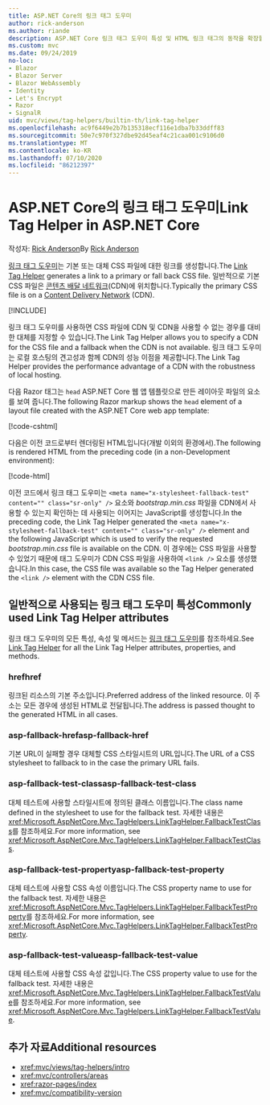 ```yaml
---
title: ASP.NET Core의 링크 태그 도우미
author: rick-anderson
ms.author: riande
description: ASP.NET Core 링크 태그 도우미 특성 및 HTML 링크 태그의 동작을 확장할 때 각 특성이 담당하는 역할을 확인합니다.
ms.custom: mvc
ms.date: 09/24/2019
no-loc:
- Blazor
- Blazor Server
- Blazor WebAssembly
- Identity
- Let's Encrypt
- Razor
- SignalR
uid: mvc/views/tag-helpers/builtin-th/link-tag-helper
ms.openlocfilehash: ac9f6449e2b7b135318ecf116e1dba7b33ddff83
ms.sourcegitcommit: 50e7c970f327dbe92d45eaf4c21caa001c9106d0
ms.translationtype: MT
ms.contentlocale: ko-KR
ms.lasthandoff: 07/10/2020
ms.locfileid: "86212397"
---
```

# <a name="link-tag-helper-in-aspnet-core"></a><span data-ttu-id="dfe35-103">ASP.NET Core의 링크 태그 도우미</span><span class="sxs-lookup"><span data-stu-id="dfe35-103">Link Tag Helper in ASP.NET Core</span></span>

<span data-ttu-id="dfe35-104">작성자: [Rick Anderson](https://twitter.com/RickAndMSFT)</span><span class="sxs-lookup"><span data-stu-id="dfe35-104">By [Rick Anderson](https://twitter.com/RickAndMSFT)</span></span>

<span data-ttu-id="dfe35-105">[링크 태그 도우미](xref:Microsoft.AspNetCore.Mvc.TagHelpers.LinkTagHelper)는 기본 또는 대체 CSS 파일에 대한 링크를 생성합니다.</span><span class="sxs-lookup"><span data-stu-id="dfe35-105">The [Link Tag Helper](xref:Microsoft.AspNetCore.Mvc.TagHelpers.LinkTagHelper) generates a link to a primary or fall back CSS file.</span></span> <span data-ttu-id="dfe35-106">일반적으로 기본 CSS 파일은 [콘텐츠 배달 네트워크](/office365/enterprise/content-delivery-networks#what-exactly-is-a-cdn)(CDN)에 위치합니다.</span><span class="sxs-lookup"><span data-stu-id="dfe35-106">Typically the primary CSS file is on a [Content Delivery Network](/office365/enterprise/content-delivery-networks#what-exactly-is-a-cdn) (CDN).</span></span>

[!INCLUDE[](~/includes/cdn.md)]

<span data-ttu-id="dfe35-107">링크 태그 도우미를 사용하면 CSS 파일에 CDN 및 CDN을 사용할 수 없는 경우를 대비한 대체를 지정할 수 있습니다.</span><span class="sxs-lookup"><span data-stu-id="dfe35-107">The Link Tag Helper allows you to specify a CDN for the CSS file and a fallback when the CDN is not available.</span></span> <span data-ttu-id="dfe35-108">링크 태그 도우미는 로컬 호스팅의 견고성과 함께 CDN의 성능 이점을 제공합니다.</span><span class="sxs-lookup"><span data-stu-id="dfe35-108">The Link Tag Helper provides the performance advantage of a CDN with the robustness of local hosting.</span></span>

<span data-ttu-id="dfe35-109">다음 Razor 태그는 `head` ASP.NET Core 웹 앱 템플릿으로 만든 레이아웃 파일의 요소를 보여 줍니다.</span><span class="sxs-lookup"><span data-stu-id="dfe35-109">The following Razor markup shows the `head` element of a layout file created with the ASP.NET Core web app template:</span></span>

[!code-cshtml[](link-tag-helper/sample/_Layout.cshtml?name=snippet)]

<span data-ttu-id="dfe35-110">다음은 이전 코드로부터 렌더링된 HTML입니다(개발 이외의 환경에서).</span><span class="sxs-lookup"><span data-stu-id="dfe35-110">The following is rendered HTML from the preceding code (in a non-Development environment):</span></span>

[!code-html[](link-tag-helper/sample/HtmlPage1.html)]

<span data-ttu-id="dfe35-111">이전 코드에서 링크 태그 도우미는 `<meta name="x-stylesheet-fallback-test" content="" class="sr-only" />` 요소와 *bootstrap.min.css* 파일을 CDN에서 사용할 수 있는지 확인하는 데 사용되는 이어지는 JavaScript를 생성합니다.</span><span class="sxs-lookup"><span data-stu-id="dfe35-111">In the preceding code, the Link Tag Helper generated the `<meta name="x-stylesheet-fallback-test" content="" class="sr-only" />` element and the following JavaScript which is used to verify the requested *bootstrap.min.css* file is available on the CDN.</span></span> <span data-ttu-id="dfe35-112">이 경우에는 CSS 파일을 사용할 수 있었기 때문에 태그 도우미가 CDN CSS 파일을 사용하여 `<link />` 요소를 생성했습니다.</span><span class="sxs-lookup"><span data-stu-id="dfe35-112">In this case, the CSS file was available so the Tag Helper generated the `<link />` element with the CDN CSS file.</span></span>

## <a name="commonly-used-link-tag-helper-attributes"></a><span data-ttu-id="dfe35-113">일반적으로 사용되는 링크 태그 도우미 특성</span><span class="sxs-lookup"><span data-stu-id="dfe35-113">Commonly used Link Tag Helper attributes</span></span>

<span data-ttu-id="dfe35-114">링크 태그 도우미의 모든 특성, 속성 및 메서드는 [링크 태그 도우미](xref:Microsoft.AspNetCore.Mvc.TagHelpers.LinkTagHelper)를 참조하세요.</span><span class="sxs-lookup"><span data-stu-id="dfe35-114">See [Link Tag Helper](xref:Microsoft.AspNetCore.Mvc.TagHelpers.LinkTagHelper)  for all the Link Tag Helper attributes, properties, and methods.</span></span>

### <a name="href"></a><span data-ttu-id="dfe35-115">href</span><span class="sxs-lookup"><span data-stu-id="dfe35-115">href</span></span>

<span data-ttu-id="dfe35-116">링크된 리소스의 기본 주소입니다.</span><span class="sxs-lookup"><span data-stu-id="dfe35-116">Preferred address of the linked resource.</span></span> <span data-ttu-id="dfe35-117">이 주소는 모든 경우에 생성된 HTML로 전달됩니다.</span><span class="sxs-lookup"><span data-stu-id="dfe35-117">The address is passed thought to the generated HTML in all cases.</span></span>

### <a name="asp-fallback-href"></a><span data-ttu-id="dfe35-118">asp-fallback-href</span><span class="sxs-lookup"><span data-stu-id="dfe35-118">asp-fallback-href</span></span>

<span data-ttu-id="dfe35-119">기본 URL이 실패할 경우 대체할 CSS 스타일시트의 URL입니다.</span><span class="sxs-lookup"><span data-stu-id="dfe35-119">The URL of a CSS stylesheet to fallback to in the case the primary URL fails.</span></span>

### <a name="asp-fallback-test-class"></a><span data-ttu-id="dfe35-120">asp-fallback-test-class</span><span class="sxs-lookup"><span data-stu-id="dfe35-120">asp-fallback-test-class</span></span>

<span data-ttu-id="dfe35-121">대체 테스트에 사용할 스타일시트에 정의된 클래스 이름입니다.</span><span class="sxs-lookup"><span data-stu-id="dfe35-121">The class name defined in the stylesheet to use for the fallback test.</span></span> <span data-ttu-id="dfe35-122">자세한 내용은 <xref:Microsoft.AspNetCore.Mvc.TagHelpers.LinkTagHelper.FallbackTestClass>를 참조하세요.</span><span class="sxs-lookup"><span data-stu-id="dfe35-122">For more information, see <xref:Microsoft.AspNetCore.Mvc.TagHelpers.LinkTagHelper.FallbackTestClass>.</span></span>

### <a name="asp-fallback-test-property"></a><span data-ttu-id="dfe35-123">asp-fallback-test-property</span><span class="sxs-lookup"><span data-stu-id="dfe35-123">asp-fallback-test-property</span></span>

<span data-ttu-id="dfe35-124">대체 테스트에 사용할 CSS 속성 이름입니다.</span><span class="sxs-lookup"><span data-stu-id="dfe35-124">The CSS property name to use for the fallback test.</span></span> <span data-ttu-id="dfe35-125">자세한 내용은 <xref:Microsoft.AspNetCore.Mvc.TagHelpers.LinkTagHelper.FallbackTestProperty>를 참조하세요.</span><span class="sxs-lookup"><span data-stu-id="dfe35-125">For more information, see <xref:Microsoft.AspNetCore.Mvc.TagHelpers.LinkTagHelper.FallbackTestProperty>.</span></span>

### <a name="asp-fallback-test-value"></a><span data-ttu-id="dfe35-126">asp-fallback-test-value</span><span class="sxs-lookup"><span data-stu-id="dfe35-126">asp-fallback-test-value</span></span>

<span data-ttu-id="dfe35-127">대체 테스트에 사용할 CSS 속성 값입니다.</span><span class="sxs-lookup"><span data-stu-id="dfe35-127">The CSS property value to use for the fallback test.</span></span> <span data-ttu-id="dfe35-128">자세한 내용은 <xref:Microsoft.AspNetCore.Mvc.TagHelpers.LinkTagHelper.FallbackTestValue>를 참조하세요.</span><span class="sxs-lookup"><span data-stu-id="dfe35-128">For more information, see <xref:Microsoft.AspNetCore.Mvc.TagHelpers.LinkTagHelper.FallbackTestValue>.</span></span>

## <a name="additional-resources"></a><span data-ttu-id="dfe35-129">추가 자료</span><span class="sxs-lookup"><span data-stu-id="dfe35-129">Additional resources</span></span>

* <xref:mvc/views/tag-helpers/intro>
* <xref:mvc/controllers/areas>
* <xref:razor-pages/index>
* <xref:mvc/compatibility-version>
